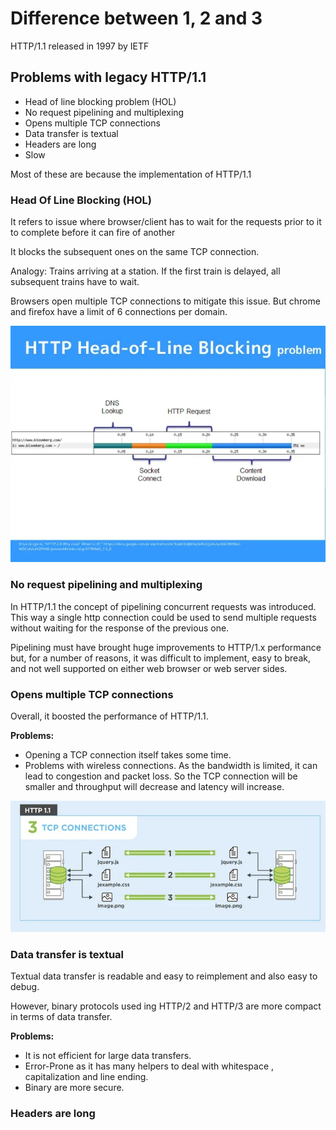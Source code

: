 # Difference between 1, 2 and 3

HTTP/1.1 released in 1997 by IETF

## Problems with legacy HTTP/1.1
- Head of line blocking problem (HOL)
- No request pipelining and multiplexing
- Opens multiple TCP connections
- Data transfer is textual
- Headers are long
- Slow


Most of these are because the implementation of HTTP/1.1

### Head Of Line Blocking (HOL)

It refers to issue where browser/client has to wait for the requests prior to it to complete before it can fire of another

It blocks the subsequent ones on the same TCP connection.

Analogy: Trains arriving at a station. If the first train is delayed, all subsequent trains have to wait.

Browsers open multiple TCP connections to mitigate this issue.
But chrome and firefox have a limit of 6 connections per domain.

![hol](img/hol.webp)

### No request pipelining and multiplexing

In HTTP/1.1 the concept of pipelining concurrent requests was introduced. This way a single http connection could be used to send multiple requests without waiting for the response of the previous one.

Pipelining must have brought huge improvements to HTTP/1.x performance but, for a number of reasons, it was difficult to implement, easy to break, and not well supported on either web browser or web server sides.

### Opens multiple TCP connections

Overall, it boosted the performance of HTTP/1.1.

**Problems:**
- Opening a TCP connection itself takes some time.
- Problems with wireless connections. As the bandwidth is limited, it can lead to congestion and packet loss. So the TCP connection will be smaller and throughput will decrease and latency will increase.

![tcp](img/tcp.webp)

### Data transfer is textual

Textual data transfer is readable and easy to reimplement and also easy to debug.

However, binary protocols used ing HTTP/2 and HTTP/3 are more compact in terms of data transfer.

**Problems:**
- It is not efficient for large data transfers.
- Error-Prone as it has many helpers to deal with whitespace , capitalization and line ending.
- Binary are more secure.

### Headers are long


